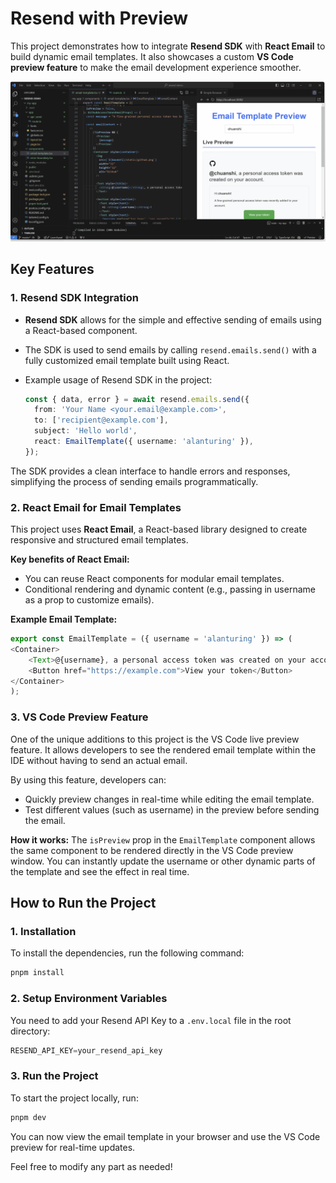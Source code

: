 # Resend with Preview 

This project demonstrates how to integrate **Resend SDK** with **React Email** to build dynamic email templates. It also showcases a custom **VS Code preview feature** to make the email development experience smoother.

![Resend Preview Feature](https://github.com/chuanxshi/resend-preview/blob/master/public/static/resend.gif?raw=true)

## Key Features

### 1. Resend SDK Integration
- **Resend SDK** allows for the simple and effective sending of emails using a React-based component.
- The SDK is used to send emails by calling `resend.emails.send()` with a fully customized email template built using React.
- Example usage of Resend SDK in the project:

  ```typescript
  const { data, error } = await resend.emails.send({
    from: 'Your Name <your.email@example.com>',
    to: ['recipient@example.com'],
    subject: 'Hello world',
    react: EmailTemplate({ username: 'alanturing' }),
  });

The SDK provides a clean interface to handle errors and responses, simplifying the process of sending emails programmatically.

### 2. React Email for Email Templates

This project uses **React Email**, a React-based library designed to create responsive and structured email templates.

**Key benefits of React Email:**

- You can reuse React components for modular email templates.
- Conditional rendering and dynamic content (e.g., passing in username as a prop to customize emails).

**Example Email Template:**

  ```typescript
  export const EmailTemplate = ({ username = 'alanturing' }) => (
  <Container>
      <Text>@{username}, a personal access token was created on your account.</Text>
      <Button href="https://example.com">View your token</Button>
  </Container>
  );
```
### 3. VS Code Preview Feature

One of the unique additions to this project is the VS Code live preview feature. It allows developers to see the rendered email template within the IDE without having to send an actual email.

By using this feature, developers can:

- Quickly preview changes in real-time while editing the email template.
- Test different values (such as username) in the preview before sending the email.

**How it works:** The `isPreview` prop in the `EmailTemplate` component allows the same component to be rendered directly in the VS Code preview window. You can instantly update the username or other dynamic parts of the template and see the effect in real time.

## How to Run the Project

### 1. Installation
To install the dependencies, run the following command:
  ```typescript
  pnpm install
  ```

### 2. Setup Environment Variables

You need to add your Resend API Key to a `.env.local` file in the root directory:
  ```typescript
  RESEND_API_KEY=your_resend_api_key
  ```

### 3. Run the Project

To start the project locally, run:

  ```typescript
  pnpm dev
  ```

  You can now view the email template in your browser and use the VS Code preview for real-time updates. 
  
  Feel free to modify any part as needed!






